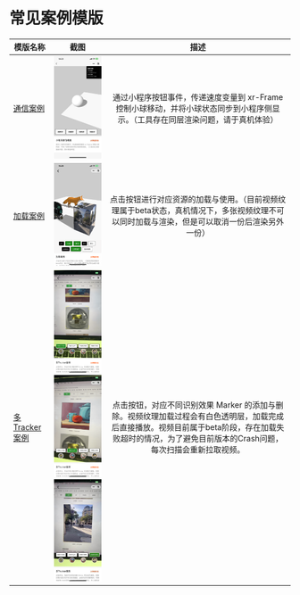 # 常见案例模版

| 模版名称  | 截图           | 描述         |
|----------|:-------------:|:-----------:|
|[通信案例](/miniprogram/pages/template/xr-template-message/) | <img src="template-message.jpeg" width="200px" /> | 通过小程序按钮事件，传递速度变量到 xr-Frame 控制小球移动，并将小球状态同步到小程序侧显示。（工具存在同层渲染问题，请于真机体验） |
|[加载案例](/miniprogram/pages/template/xr-template-loading/) | <img src="template-loading.png" width="200px" /> | 点击按钮进行对应资源的加载与使用。（目前视频纹理属于beta状态，真机情况下，多张视频纹理不可以同时加载与渲染，但是可以取消一份后渲染另外一份） |
|[多Tracker案例](/miniprogram/pages/template/xr-template-tracker/) | <img src="template-tracker1.png" width="120px" /> <img src="template-tracker2.png" width="120px" /> <img src="template-tracker3.jpeg" width="120px" /> | 点击按钮，对应不同识别效果 Marker 的添加与删除。视频纹理加载过程会有白色透明层，加载完成后直接播放。视频目前属于beta阶段，存在加载失败超时的情况，为了避免目前版本的Crash问题，每次扫描会重新拉取视频。 |
